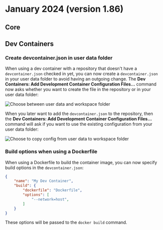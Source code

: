 # January 2024 (version 1.86)

## Core

## Dev Containers

### Create devcontainer.json in user data folder

When using a dev container with a repository that doesn't have a `devcontainer.json` checked in yet, you can now create a `devcontainer.json` in your user data folder to avoid having an outgoing change. The **Dev Containers: Add Development Container Configuration Files...** command now asks whether you want to create the file in the repository or in your user data folder:

![Choose between user data and workspace folder](images/1_86/config-in-user-data.png)

When you later want to add the `devcontainer.json` to the repository, then the **Dev Containers: Add Development Container Configuration Files...** command will ask if you want to use the existing configuration from your user data folder:

![Choose to copy config from user data to workspace folder](images/1_86/move-config-from-user-data.png)

### Build options when using a Dockerfile

When using a Dockerfile to build the container image, you can now specify build options in the `devcontainer.json`:

```json
{
    "name": "My Dev Container",
    "build": {
        "dockerfile": "Dockerfile",
        "options": [
            "--network=host",
        ]
    }
}
```

These options will be passed to the `docker build` command.
